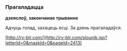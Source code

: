 ### Прагаладацца
**дзеяслоў, закончанае трыванне**

Адчуць голад, захацець есці. За дзень прагаладаўся.

<a rel="author">[http://rv-blr.com/](http://rv-blr.com/slounik.jsp?letterId=0&maskId=0&pageId=2413)</a>
